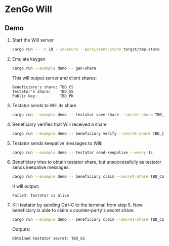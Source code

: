 # ZenGo Will

## Demo

1. Start the Will server
   ```bash
   cargo run -- -t 10 --insecure --persistent-store target/tmp-store
   ```

2. Emulate keygen
   ```bash
   cargo run --example demo -- gen-share
   ```
   
   This will output server and client shares:
   ```text
   Beneficiary's share: TBD_CS
   Testator's share:    TBD_SS
   Public key:          TBD_PK
   ```
   
3. Testator sends to Will its share
   ```bash
   cargo run --example demo -- testator save-share --secret-share TBD_SS --public-key TBD_PK
   ```
   
4. Beneficiary verifies that Will received a share
   ```bash
   cargo run --example demo -- beneficiary verify --secret-share TBD_CS --public-key TBD_PK
   ```

5. Testator sends keepalive messages to Will:
   ```bash
   cargo run --example demo -- testator send-keepalive --every 1s
   ```
   
6. Beneficiary tries to obtain testator share, but unsuccessfully as testator sends keepalive messages:
   ```bash
   cargo run --example demo -- beneficiary claim --secret-share TBD_CS --public-key TBD_PK
   ```
   
   It will output:
   ```text
   Failed: Testator is alive
   ```

7. Kill testator by sending Ctrl-C to the terminal from step 5. Now beneficiary is able to claim a counter-party's
   secret share:
   ```bash
   cargo run --example demo -- beneficiary claim --secret-share TBD_CS --public-key TBD_PK
   ```

   Outputs:
   ```text
   Obtained testator secret: TBD_SS
   ```
